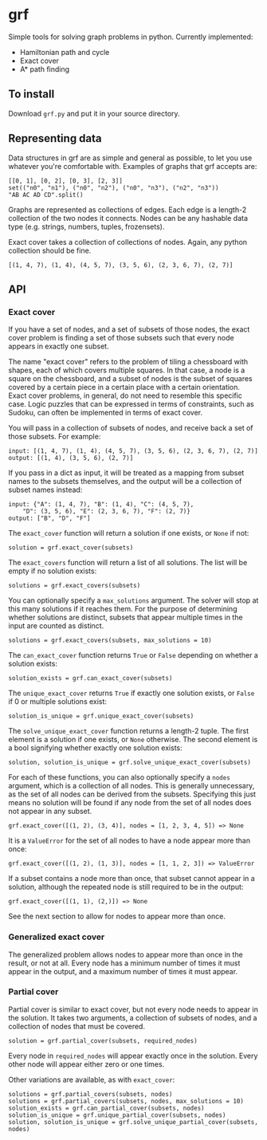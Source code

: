 # grf

Simple tools for solving graph problems in python. Currently implemented:

  * Hamiltonian path and cycle
  * Exact cover
  * A* path finding

## To install

Download `grf.py` and put it in your source directory.

## Representing data

Data structures in grf are as simple and general as possible, to let you use whatever you're comfortable with. Examples of graphs that grf accepts are:

    [[0, 1], [0, 2], [0, 3], [2, 3]]
    set(("n0", "n1"), ("n0", "n2"), ("n0", "n3"), ("n2", "n3"))
    "AB AC AD CD".split()

Graphs are represented as collections of edges. Each edge is a length-2 collection of the two nodes it connects. Nodes can be any hashable data type (e.g. strings, numbers, tuples, frozensets).

Exact cover takes a collection of collections of nodes. Again, any python collection should be fine.

    [(1, 4, 7), (1, 4), (4, 5, 7), (3, 5, 6), (2, 3, 6, 7), (2, 7)]

## API

### Exact cover

If you have a set of nodes, and a set of subsets of those nodes, the exact cover problem is finding a set of those subsets such that every node appears in exactly one subset.

The name "exact cover" refers to the problem of tiling a chessboard with shapes, each of which covers multiple squares. In that case, a node is a square on the chessboard, and a subset of nodes is the subset of squares covered by a certain piece in a certain place with a certain orientation. Exact cover problems, in general, do not need to resemble this specific case. Logic puzzles that can be expressed in terms of constraints, such as Sudoku, can often be implemented in terms of exact cover.

You will pass in a collection of subsets of nodes, and receive back a set of those subsets. For example:

	input: [(1, 4, 7), (1, 4), (4, 5, 7), (3, 5, 6), (2, 3, 6, 7), (2, 7)]
	output: [(1, 4), (3, 5, 6), (2, 7)]

If you pass in a dict as input, it will be treated as a mapping from subset names to the subsets themselves, and the output will be a collection of subset names instead:

	input: {"A": (1, 4, 7), "B": (1, 4), "C": (4, 5, 7),
		"D": (3, 5, 6), "E": (2, 3, 6, 7), "F": (2, 7)}
	output: ["B", "D", "F"]

The `exact_cover` function will return a solution if one exists, or `None` if not:

	solution = grf.exact_cover(subsets)

The `exact_covers` function will return a list of all solutions. The list will be empty if no solution exists:

	solutions = grf.exact_covers(subsets)

You can optionally specify a `max_solutions` argument. The solver will stop at this many solutions if it reaches them. For the purpose of determining whether solutions are distinct, subsets that appear multiple times in the input are counted as distinct.

	solutions = grf.exact_covers(subsets, max_solutions = 10)

The `can_exact_cover` function returns `True` or `False` depending on whether a solution exists:

	solution_exists = grf.can_exact_cover(subsets)

The `unique_exact_cover` returns `True` if exactly one solution exists, or `False` if 0 or multiple solutions exist:

	solution_is_unique = grf.unique_exact_cover(subsets)

The `solve_unique_exact_cover` function returns a length-2 tuple. The first element is a solution if one exists, or `None` otherwise. The second element is a bool signifying whether exactly one solution exists:

	solution, solution_is_unique = grf.solve_unique_exact_cover(subsets)

For each of these functions, you can also optionally specify a `nodes` argument, which is a collection of all nodes. This is generally unnecessary, as the set of all nodes can be derived from the subsets. Specifying this just means no solution will be found if any node from the set of all nodes does not appear in any subset.

	grf.exact_cover([(1, 2), (3, 4)], nodes = [1, 2, 3, 4, 5]) => None
	
It is a `ValueError` for the set of all nodes to have a node appear more than once:

	grf.exact_cover([(1, 2), (1, 3)], nodes = [1, 1, 2, 3]) => ValueError

If a subset contains a node more than once, that subset cannot appear in a solution, although the
repeated node is still required to be in the output:

	grf.exact_cover([(1, 1), (2,)]) => None

See the next section to allow for nodes to appear more than once.

### Generalized exact cover

The generalized problem allows nodes to appear more than once in the result, or not at all. Every
node has a minimum number of times it must appear in the output, and a maximum number of times it
must appear.




### Partial cover

Partial cover is similar to exact cover, but not every node needs to appear in the solution. It takes two arguments, a collection of subsets of nodes, and a collection of nodes that must be covered.

	solution = grf.partial_cover(subsets, required_nodes)

Every node in `required_nodes` will appear exactly once in the solution. Every other node will appear either zero or one times.

Other variations are available, as with `exact_cover`:

	solutions = grf.partial_covers(subsets, nodes)
	solutions = grf.partial_covers(subsets, nodes, max_solutions = 10)
	solution_exists = grf.can_partial_cover(subsets, nodes)
	solution_is_unique = grf.unique_partial_cover(subsets, nodes)
	solution, solution_is_unique = grf.solve_unique_partial_cover(subsets, nodes)

